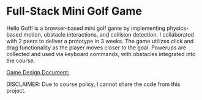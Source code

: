 # Full-Stack Mini Golf Game
Hello Golf! is a browser-based mini golf game by implementing physics-based motion, obstacle interactions, and collision detection. I collaborated with 2 peers to deliver a prototype in 3 weeks. The game utilizes click and drag functionality as the player moves closer to the goal. Powerups are collected and used via keyboard commands, with obstacles integrated into the course. 

[Game Design Document: ](Game-Design-Document.pdf)

DISCLAIMER: Due to course policy, I cannot share the code from this project.


